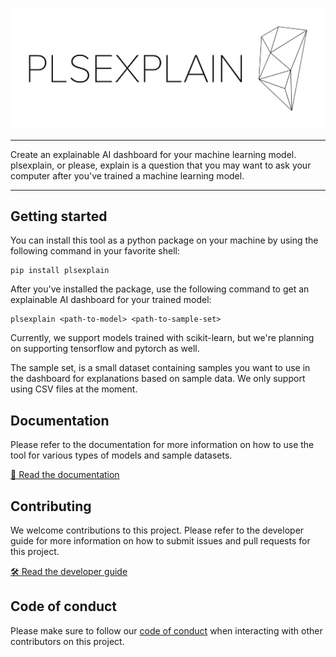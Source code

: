 ![plsexplain logo](assets/logo_transparent_background.png)

---

Create an explainable AI dashboard for your machine learning model. plsexplain,
or please, explain is a question that you may want to ask your computer after
you've trained a machine learning model.

---

## Getting started

You can install this tool as a python package on your machine by using the
following command in your favorite shell:

```shell
pip install plsexplain
```

After you've installed the package, use the following command to get an
explainable AI dashboard for your trained model:

```shell
plsexplain <path-to-model> <path-to-sample-set>
```

Currently, we support models trained with scikit-learn, but we're planning on
supporting tensorflow and pytorch as well.

The sample set, is a small dataset containing samples you want to use in the
dashboard for explanations based on sample data. We only support using
CSV files at the moment.

## Documentation

Please refer to the documentation for more information on how to use the tool
for various types of models and sample datasets.

[📖 Read the documentation][DOCUMENTATION]

## Contributing

We welcome contributions to this project. Please refer to the
developer guide for more information on how to submit
issues and pull requests for this project.

[🛠 Read the developer guide][CONTRIBUTOR_GUIDE]

## Code of conduct

Please make sure to follow our [code of conduct][CODE_OF_CONDUCT] when
interacting with other contributors on this project.

[CODE_OF_CONDUCT]: CODE_OF_CONDUCT.md
[CONTRIBUTOR_GUIDE]: https://wmeints.github.io/plsexplain/contributing/index.html
[DOCUMENTATION]: https://wmeints.github.io/plsexplain